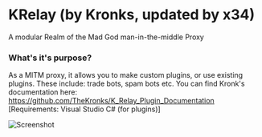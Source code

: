 # KRelay (by Kronks, updated by x34)
A modular Realm of the Mad God man-in-the-middle Proxy

### What's it's purpose?
As a MITM proxy, it allows you to make custom plugins, or use existing plugins. These include: trade bots, spam bots etc. You can find Kronk's documentation here: https://github.com/TheKronks/K_Relay_Plugin_Documentation [Requirements: Visual Studio C# (for plugins)]

![Screenshot](image.png)
